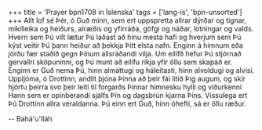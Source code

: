 +++
title = 'Prayer bpn1708 in Íslenska'
tags = ['lang-is', 'bpn-unsorted']
+++
Allt lof sé Þér, ó Guð minn, sem ert uppspretta allrar dýrðar og tignar, mikilleika og heiðurs, alræðis og yfirráða, göfgi og náðar, lotningar og valds. Hvern sem Þú vilt lætur Þú laðast að hinu mesta hafi og hverjum sem Þú kýst veitir Þú þann heiður að þekkja Þitt elsta nafn. Enginn á himnum eða jörðu fær staðið gegn Þínum allsráðandi vilja. Um eilífð hefur Þú stjórnað gervallri sköpuninni, og Þú munt að eilífu ríkja yfir öllu sem skapað er. Enginn er Guð nema Þú, hinn almáttugi og háleitasti, hinn alvoldugi og alvísi.
Uppljóma, ó Drottinn, andlit þjóna Þinna að þeir fái litið Þig augum, og skír hjörtu þeirra svo þeir leiti til forgarðs Þinnar himnesku hylli og viður­kenni Hann sem er opinberandi sjálfs Þín og dags­brún kjarna Þíns. Vissulega ert Þú Drottinn allra veraldanna. Þú einn ert Guð, hinn óhefti, sá er öllu ræður.

-- Bahá'u'lláh
